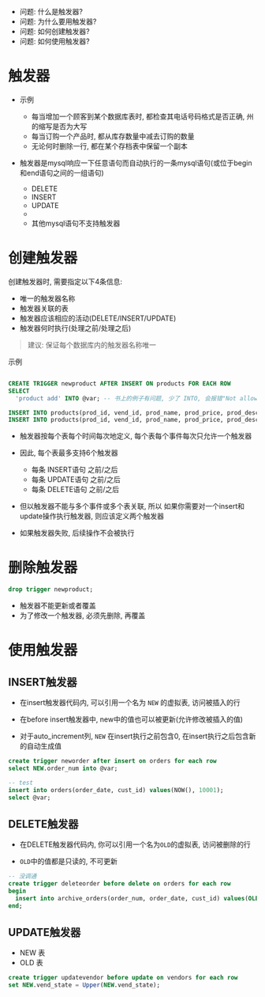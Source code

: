 + 问题: 什么是触发器?
+ 问题: 为什么要用触发器?
+ 问题: 如何创建触发器?
+ 问题: 如何使用触发器?

# 触发器

+ 示例
    + 每当增加一个顾客到某个数据库表时, 都检查其电话号码格式是否正确, 州的缩写是否为大写
    + 每当订购一个产品时, 都从库存数量中减去订购的数量
    + 无论何时删除一行, 都在某个存档表中保留一个副本

+ 触发器是mysql响应一下任意语句而自动执行的一条mysql语句(或位于begin和end语句之间的一组语句)
    + DELETE
    + INSERT
    + UPDATE
    +
    + 其他mysql语句不支持触发器

# 创建触发器

创建触发器时, 需要指定以下4条信息:

+ 唯一的触发器名称
+ 触发器关联的表
+ 触发器应该相应的活动(DELETE/INSERT/UPDATE)
+ 触发器何时执行(处理之前/处理之后)

> 建议: 保证每个数据库内的触发器名称唯一

示例

```sql

CREATE TRIGGER newproduct AFTER INSERT ON products FOR EACH ROW
SELECT
  'product add' INTO @var; -- 书上的例子有问题, 少了 INTO, 会报错"Not allowed to return a result set from a trigger"

INSERT INTO products(prod_id, vend_id, prod_name, prod_price, prod_desc) VALUES('DEC01', 1001, '.5 ton dece', 5.99, '.5 ton anvil, black, complete with handy hook');
INSERT INTO products(prod_id, vend_id, prod_name, prod_price, prod_desc) VALUES('DEC02', 1001, '.5 ton dece', 5.99, '.5 ton anvil, black, complete with handy hook');
```

+ 触发器按每个表每个时间每次地定义, 每个表每个事件每次只允许一个触发器
+ 因此, 每个表最多支持6个触发器
    + 每条 INSERT语句 之前/之后
    + 每条 UPDATE语句 之前/之后
    + 每条 DELETE语句 之前/之后

+ 但以触发器不能与多个事件或多个表关联, 所以 如果你需要对一个insert和update操作执行触发器, 则应该定义两个触发器

+ 如果触发器失败, 后续操作不会被执行


# 删除触发器

```sql
drop trigger newproduct;
```

+ 触发器不能更新或者覆盖
+ 为了修改一个触发器, 必须先删除, 再覆盖

# 使用触发器

## INSERT触发器

+ 在insert触发器代码内, 可以引用一个名为 `NEW` 的虚拟表, 访问被插入的行

+ 在before insert触发器中, new中的值也可以被更新(允许修改被插入的值)

+ 对于auto_increment列, `NEW` 在insert执行之前包含0, 在insert执行之后包含新的自动生成值

```sql
create trigger neworder after insert on orders for each row
select NEW.order_num into @var;

-- test
insert into orders(order_date, cust_id) values(NOW(), 10001);
select @var;
```

## DELETE触发器

+ 在DELETE触发器代码内, 你可以引用一个名为`OLD`的虚拟表, 访问被删除的行

+ `OLD`中的值都是只读的, 不可更新

```sql
-- 没调通
create trigger deleteorder before delete on orders for each row
begin
  insert into archive_orders(order_num, order_date, cust_id) values(OLD.order_num, OLD.order_date, OLD.cust_id);
end;
```

## UPDATE触发器

+ NEW 表
+ OLD 表

```sql
create trigger updatevendor before update on vendors for each row
set NEW.vend_state = Upper(NEW.vend_state);
```
